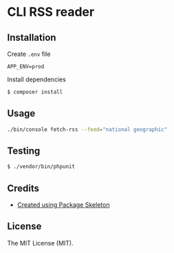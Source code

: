 CLI RSS reader
================


Installation
------------
Create `.env` file
```dotenv
APP_ENV=prod
```

Install dependencies

``` bash
$ composer install
```

Usage
-----

``` bash
./bin/console fetch-rss --feed="national geographic"

```


Testing
-------

``` bash
$ ./vendor/bin/phpunit
```


Credits
-------

- [Created using Package Skeleton](https://github.com/SammyK/package-skeleton)


License
-------

The MIT License (MIT).
